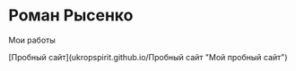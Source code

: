 
# Роман Рысенко 
Мои работы

[Пробный сайт](ukropspirit.github.io/Пробный сайт "Мой пробный сайт")
